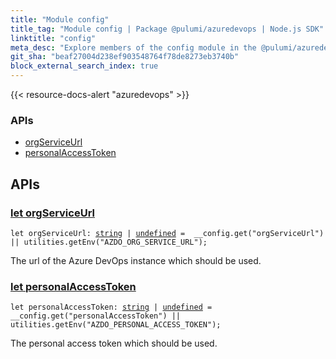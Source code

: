 ```yaml
---
title: "Module config"
title_tag: "Module config | Package @pulumi/azuredevops | Node.js SDK"
linktitle: "config"
meta_desc: "Explore members of the config module in the @pulumi/azuredevops package."
git_sha: "beaf27004d238ef903548764f78de8273eb3740b"
block_external_search_index: true
---
```


<!-- WARNING: this page was generated by a tool. Do not edit it by hand. -->
<!-- To change it, please see https://github.com/pulumi/docs/tree/master/tools/tscdocgen. -->

{{< resource-docs-alert "azuredevops" >}}






<h3>APIs</h3>
<ul class="api">
    <li><a href="#orgServiceUrl"><span class="symbol api"></span>orgServiceUrl</a></li>
    <li><a href="#personalAccessToken"><span class="symbol api"></span>personalAccessToken</a></li>
</ul>




<h2 id="apis">APIs</h2>
<h3 class="pdoc-module-header" id="orgServiceUrl" data-link-title="orgServiceUrl">
    <a href="https://github.com/pulumi/pulumi-azuredevops/blob/beaf27004d238ef903548764f78de8273eb3740b/sdk/nodejs/config/vars.ts#L12">
        let <strong>orgServiceUrl</strong>
    </a>
</h3>

<pre class="highlight"><code><span class='kd'>let</span> orgServiceUrl: <span class='kd'><a href='https://developer.mozilla.org/en-US/docs/Web/JavaScript/Reference/Global_Objects/String'>string</a></span> | <span class='kd'><a href='https://developer.mozilla.org/en-US/docs/Web/JavaScript/Reference/Global_Objects/undefined'>undefined</a></span> = <span class='s2'> __config.get(&#34;orgServiceUrl&#34;) || utilities.getEnv(&#34;AZDO_ORG_SERVICE_URL&#34;)</span>;</code></pre>

The url of the Azure DevOps instance which should be used.

<h3 class="pdoc-module-header" id="personalAccessToken" data-link-title="personalAccessToken">
    <a href="https://github.com/pulumi/pulumi-azuredevops/blob/beaf27004d238ef903548764f78de8273eb3740b/sdk/nodejs/config/vars.ts#L16">
        let <strong>personalAccessToken</strong>
    </a>
</h3>

<pre class="highlight"><code><span class='kd'>let</span> personalAccessToken: <span class='kd'><a href='https://developer.mozilla.org/en-US/docs/Web/JavaScript/Reference/Global_Objects/String'>string</a></span> | <span class='kd'><a href='https://developer.mozilla.org/en-US/docs/Web/JavaScript/Reference/Global_Objects/undefined'>undefined</a></span> = <span class='s2'> __config.get(&#34;personalAccessToken&#34;) || utilities.getEnv(&#34;AZDO_PERSONAL_ACCESS_TOKEN&#34;)</span>;</code></pre>

The personal access token which should be used.

